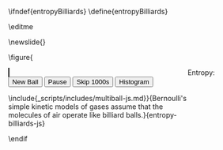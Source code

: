 \ifndef{entropyBilliards}
\define{entropyBilliards}

\editme

\newslide{}

\figure{
<div>
<div style="width:68%;float:left">
  <canvas id="multiball-canvas" width="700" height="500" style="border:1px solid black;display:inline;text-align:left "></canvas>
</div>
<div style="width:28%;float:right;margin:auto">
  <div style="float:right;width:100%;margin:auto">Entropy: <output id="multiball-entropy"></output></div>
  <div id="multiball-histogram-canvas" style="width:300px;height:250px;display:inline-block;text-align:right;margin:auto">
  </div>
</div>
</div>
<div>
<button id="multiball-newball" style="text-align:right">New Ball</button>
<button id="multiball-pause" style="text-align:right">Pause</button>
<button id="multiball-skip" style="text-align:right">Skip 1000s</button>
<button id="multiball-histogram" style="text-align:right">Histogram</button>
</div>

\include{_scripts/includes/multiball-js.md}}{Bernoulli's simple kinetic models of gases assume that the molecules of air operate like billiard balls.}{entropy-billiards-js}


\endif
